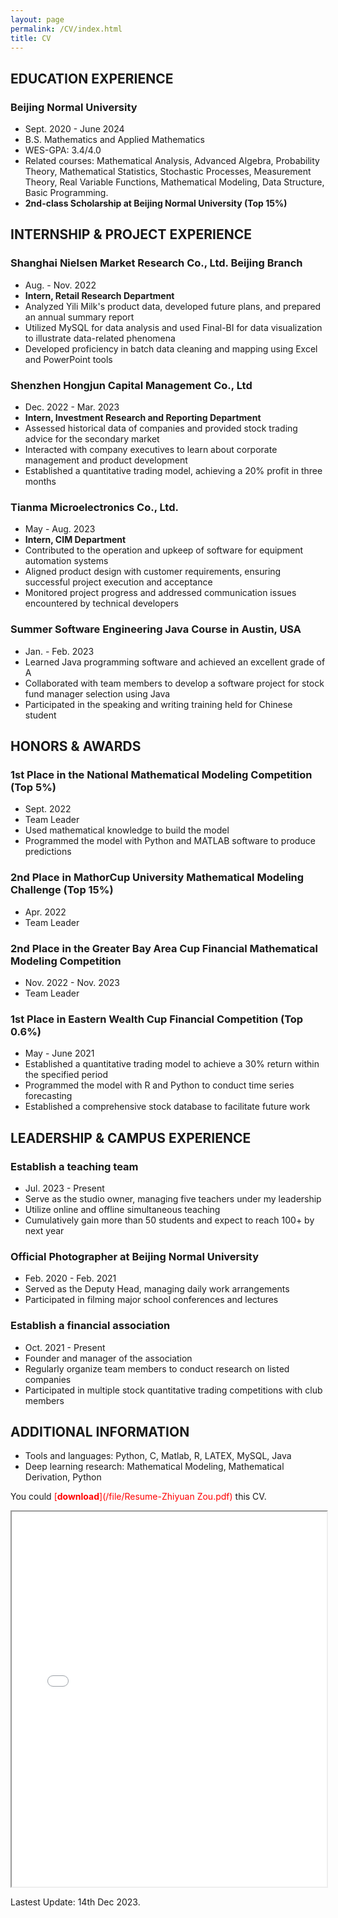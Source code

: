 ```yaml
---
layout: page
permalink: /CV/index.html
title: CV
---
```


## EDUCATION EXPERIENCE
###  Beijing Normal University  
- Sept. 2020 - June 2024
- B.S. Mathematics and Applied Mathematics
- WES-GPA: 3.4/4.0
- Related courses: Mathematical Analysis, Advanced Algebra, Probability Theory, Mathematical Statistics, Stochastic Processes, Measurement Theory, Real Variable Functions, Mathematical Modeling, Data Structure, Basic Programming.
- **2nd-class Scholarship at Beijing Normal University (Top 15%)**

## INTERNSHIP & PROJECT EXPERIENCE

### Shanghai Nielsen Market Research Co., Ltd. Beijing Branch
- Aug. - Nov. 2022
- **Intern, Retail Research Department**
- Analyzed Yili Milk's product data, developed future plans, and prepared an annual summary report
- Utilized MySQL for data analysis and used Final-BI for data visualization to illustrate data-related phenomena
- Developed proficiency in batch data cleaning and mapping using Excel and PowerPoint tools

### Shenzhen Hongjun Capital Management Co., Ltd  
- Dec. 2022 - Mar. 2023
- **Intern, Investment Research and Reporting Department**
- Assessed historical data of companies and provided stock trading advice for the secondary market
- Interacted with company executives to learn about corporate management and product development
- Established a quantitative trading model, achieving a 20% profit in three months

### Tianma Microelectronics Co., Ltd.
- May - Aug. 2023
- **Intern, CIM Department**
- Contributed to the operation and upkeep of software for equipment automation systems
- Aligned product design with customer requirements, ensuring successful project execution and acceptance
- Monitored project progress and addressed communication issues encountered by technical developers

### Summer Software Engineering Java Course in Austin, USA
- Jan. - Feb. 2023
- Learned Java programming software and achieved an excellent grade of A
- Collaborated with team members to develop a software project for stock fund manager selection using Java
- Participated in the speaking and writing training held for Chinese student

## HONORS & AWARDS 
### 1st Place in the National Mathematical Modeling Competition (Top 5%) 
- Sept. 2022
- Team Leader
- Used mathematical knowledge to build the model
- Programmed the model with Python and MATLAB software to produce predictions

### 2nd Place in MathorCup University Mathematical Modeling Challenge (Top 15%)
- Apr. 2022
- Team Leader

### 2nd Place in the Greater Bay Area Cup Financial Mathematical Modeling Competition
- Nov. 2022 - Nov. 2023
- Team Leader

### 1st Place in Eastern Wealth Cup Financial Competition (Top 0.6%)
- May - June 2021
- Established a quantitative trading model to achieve a 30% return within the specified period
- Programmed the model with R and Python to conduct time series forecasting
- Established a comprehensive stock database to facilitate future work

## LEADERSHIP & CAMPUS EXPERIENCE
### Establish a teaching team 
-  Jul. 2023 - Present
-  Serve as the studio owner, managing five teachers under my leadership
- Utilize online and offline simultaneous teaching
- Cumulatively gain more than 50 students and expect to reach 100+ by next year


### Official Photographer at Beijing Normal University
- Feb. 2020 - Feb. 2021
- Served as the Deputy Head, managing daily work arrangements
- Participated in filming major school conferences and lectures

### Establish a financial association
- Oct. 2021 - Present
- Founder and manager of the association
- Regularly organize team members to conduct research on listed companies
- Participated in multiple stock quantitative trading competitions with club members

## ADDITIONAL INFORMATION
- Tools and languages: Python, C, Matlab, R, LATEX, MySQL, Java
- Deep learning research: Mathematical Modeling, Mathematical Derivation, Python

You could <span style="color: red;">[**download**](/file/Resume-Zhiyuan Zou.pdf)</span> this CV.
<iframe src="/file/Resume-Zhiyuan Zou.pdf" width="100%" height="600px"></iframe>

Lastest Update: 14th Dec 2023.
